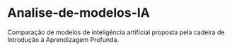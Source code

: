 # Analise-de-modelos-IA
Comparação de modelos de inteligência artificial proposta pela cadeira de Introdução à Aprendizagem Profunda.
